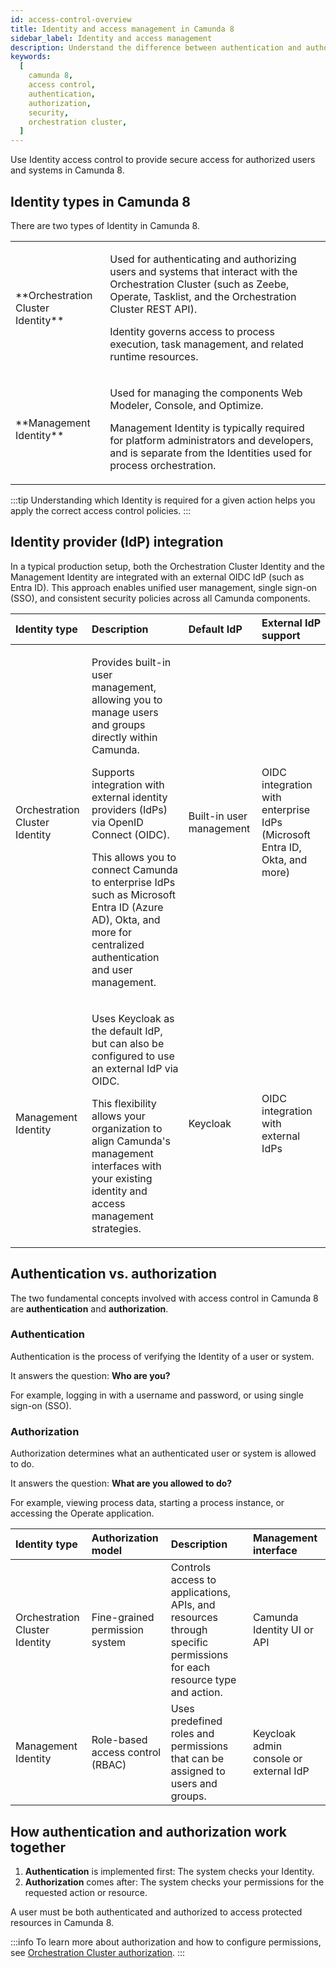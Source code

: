 ```yaml
---
id: access-control-overview
title: Identity and access management in Camunda 8
sidebar_label: Identity and access management
description: Understand the difference between authentication and authorization in Camunda 8, and how they work together to secure your orchestration cluster.
keywords:
  [
    camunda 8,
    access control,
    authentication,
    authorization,
    security,
    orchestration cluster,
  ]
---
```


Use Identity access control to provide secure access for authorized users and systems in Camunda 8.

## Identity types in Camunda 8

There are two types of Identity in Camunda 8.

<table className="table-callout">
<tr>
    <td width="30%">**Orchestration Cluster Identity**</td>
    <td><p>Used for authenticating and authorizing users and systems that interact with the Orchestration Cluster (such as Zeebe, Operate, Tasklist, and the Orchestration Cluster REST API).</p><p>Identity governs access to process execution, task management, and related runtime resources.</p></td>
</tr>
<tr style={{ backgroundColor: 'var(--ifm-table-background)'}}>
    <td width="30%">**Management Identity**</td>
    <td><p>Used for managing the components Web Modeler, Console, and Optimize.</p><p>Management Identity is typically required for platform administrators and developers, and is separate from the Identities used for process orchestration.</p></td>
</tr>
</table>

:::tip
Understanding which Identity is required for a given action helps you apply the correct access control policies.
:::

## Identity provider (IdP) integration

In a typical production setup, both the Orchestration Cluster Identity and the Management Identity are integrated with an external OIDC IdP (such as Entra ID). This approach enables unified user management, single sign-on (SSO), and consistent security policies across all Camunda components.

| Identity type                  | Description                                                                                                                                                                                                                                                                                                                                                                    | Default IdP              | External IdP support                                                       |
| :----------------------------- | :----------------------------------------------------------------------------------------------------------------------------------------------------------------------------------------------------------------------------------------------------------------------------------------------------------------------------------------------------------------------------- | :----------------------- | :------------------------------------------------------------------------- |
| Orchestration Cluster Identity | <p>Provides built-in user management, allowing you to manage users and groups directly within Camunda.</p><p>Supports integration with external identity providers (IdPs) via OpenID Connect (OIDC).</p><p>This allows you to connect Camunda to enterprise IdPs such as Microsoft Entra ID (Azure AD), Okta, and more for centralized authentication and user management.</p> | Built-in user management | OIDC integration with enterprise IdPs (Microsoft Entra ID, Okta, and more) |
| Management Identity            | <p>Uses Keycloak as the default IdP, but can also be configured to use an external IdP via OIDC.</p><p>This flexibility allows your organization to align Camunda's management interfaces with your existing identity and access management strategies.</p>                                                                                                                    | Keycloak                 | OIDC integration with external IdPs                                        |

## Authentication vs. authorization

The two fundamental concepts involved with access control in Camunda 8 are **authentication** and **authorization**.

### Authentication

Authentication is the process of verifying the Identity of a user or system.

It answers the question: **Who are you?**

For example, logging in with a username and password, or using single sign-on (SSO).

### Authorization

Authorization determines what an authenticated user or system is allowed to do.

It answers the question: **What are you allowed to do?**

For example, viewing process data, starting a process instance, or accessing the Operate application.

| Identity type                  | Authorization model              | Description                                                                                                          | Management interface                   |
| :----------------------------- | :------------------------------- | :------------------------------------------------------------------------------------------------------------------- | :------------------------------------- |
| Orchestration Cluster Identity | Fine-grained permission system   | Controls access to applications, APIs, and resources through specific permissions for each resource type and action. | Camunda Identity UI or API             |
| Management Identity            | Role-based access control (RBAC) | Uses predefined roles and permissions that can be assigned to users and groups.                                      | Keycloak admin console or external IdP |

## How authentication and authorization work together

1. **Authentication** is implemented first: The system checks your Identity.
2. **Authorization** comes after: The system checks your permissions for the requested action or resource.

A user must be both authenticated and authorized to access protected resources in Camunda 8.

:::info
To learn more about authorization and how to configure permissions, see [Orchestration Cluster authorization](./authorizations.md).
:::
